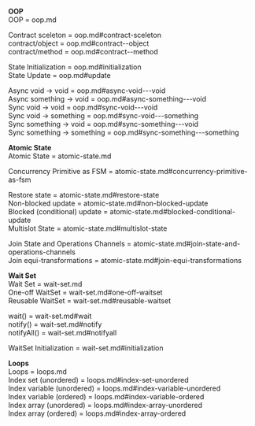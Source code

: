 **OOP**   
OOP = oop.md      

Contract sceleton = oop.md#contract-sceleton  
contract/object   = oop.md#contract--object  
contract/method   = oop.md#contract--method  

State Initialization = oop.md#initialization  
State Update = oop.md#update  

Async void -> void =          oop.md#async-void---void   
Async something -> void =     oop.md#async-something---void   
Sync void -> void =           oop.md#sync-void---void   
Sync void -> something =      oop.md#sync-void---something   
Sync something -> void =      oop.md#sync-something---void   
Sync something -> something = oop.md#sync-something---something   

**Atomic State**   
Atomic State = atomic-state.md 

Concurrency Primitive as FSM = atomic-state.md#concurrency-primitive-as-fsm 

Restore state = atomic-state.md#restore-state   
Non-blocked update = atomic-state.md#non-blocked-update   
Blocked (conditional) update = atomic-state.md#blocked-conditional-update   
Multislot State = atomic-state.md#multislot-state   

Join State and Operations Channels = atomic-state.md#join-state-and-operations-channels   
Join equi-transformations = atomic-state.md#join-equi-transformations   

**Wait Set**   
Wait Set = wait-set.md   
One-off WaitSet = wait-set.md#one-off-waitset   
Reusable WaitSet = wait-set.md#reusable-waitset   

wait() = wait-set.md#wait   
notify() = wait-set.md#notify   
notifyAll() = wait-set.md#notifyall   

WaitSet Initialization = wait-set.md#initialization

**Loops**   
Loops = loops.md   
Index set (unordered) = loops.md#index-set-unordered   
Index variable (unordered) = loops.md#index-variable-unordered   
Index variable (ordered) = loops.md#index-variable-ordered   
Index array (unordered) = loops.md#index-array-unordered   
Index array (ordered) = loops.md#index-array-ordered    

